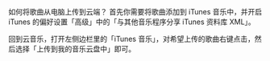 如何将歌曲从电脑上传到云端？
首先你需要将歌曲添加到 iTunes 音乐中，并开启 iTunes 的偏好设置「高级」中的「与其他音乐程序分享 iTunes 资料库 XML」。

回到云音乐，打开左侧边栏里的「iTunes 音乐」，对希望上传的歌曲右键点击，然后选择「上传到我的音乐云盘中」即可。

